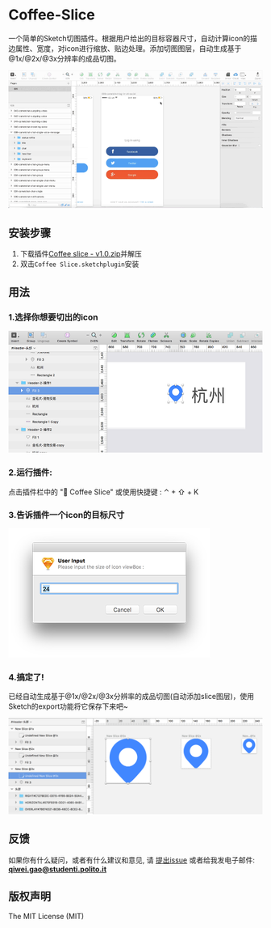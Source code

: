Coffee-Slice
===========

一个简单的Sketch切图插件。根据用户给出的目标容器尺寸，自动计算icon的描边属性、宽度，对icon进行缩放、贴边处理。添加切图图层，自动生成基于@1x/@2x/@3x分辨率的成品切图。

   ![demo](https://github.com/KivyGogh/Coffee-Slice/blob/master/img/demo.gif)

## 安装步骤

1. 下载插件[Coffee slice - v1.0.zip](https://github.com/KivyGogh/Coffee-Slice/blob/master/installer-package/Coffee-Slice.sketchplugin.zip?raw=true)并解压
2. 双击`Coffee Slice.sketchplugin`安装

## 用法

### 1.选择你想要切出的icon

   ![selection](https://github.com/KivyGogh/Coffee-Slice/blob/master/img/selectIcon.png)

### 2.运行插件:

 点击插件栏中的 "🙉 Coffee Slice" 或使用快捷键 : ⌃ + ⇧ + K

### 3.告诉插件一个icon的目标尺寸

   ![input size](https://github.com/KivyGogh/Coffee-Slice/blob/master/img/inputSize.png)

### 4.搞定了!

已经自动生成基于@1x/@2x/@3x分辨率的成品切图(自动添加slice图层)，使用Sketch的export功能将它保存下来吧~

   ![readied](https://github.com/KivyGogh/Coffee-Slice/blob/master/img/readied.png)


## 反馈

如果你有什么疑问，或者有什么建议和意见, 请 [提出issue](https://github.com/kivygogh/Coffee-Slice/issues) 或者给我发电子邮件: **qiwei.gao@studenti.polito.it**

## 版权声明

The MIT License (MIT)
